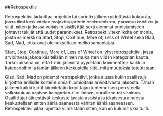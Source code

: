 ##Retrospektiivi 

Retrospektiivi tarkoittaa projektin tai sprintin jälkeen pidettävää kokousta, jossa tiimi keskustelee projektin/sprintin onnistumisista, parannuskohdista ja siitä, miten jatkossa voitaisiin sisällyttää sekä aiemmat onnistumiseen johtavat tekijät että uudet parannukset. Retrospektiivitekniikoita on monia, joista esimerkkinä Start, Stop, Continue, More of, Less of Wheel sekä Glad, Sad, Mad, jotka ovat olemukseltaan melko samanlaisia. 

Start, Stop, Continue, More of, Less of Wheel on lyhyt retrospektiivi, jossa arvioitavaa jaksoa käsitellään nimen mukaisten viiden kategorian kautta. Tarkoituksena on, että tiimin jäseniltä pyydetään kommentteja kaikkiin kategorioihin ja tämän jälkeen keskustella siitä, mitä muutoksia toteutetaan. 

Glad, Sad, Mad on pidempi retrospektiivi, jonka alussa kukin osallistuja kirjoittaa erillisille korteille omia huomioitaan arvioitavasta jaksosta. Tämän jälkeen kaikki kortit kiinnitetään kirjoittajan tuntemuksen perusteella valkotauluun sopivan kategorian alle: iloinen, surullinen tai vihainen. Osallistujat äänestävät keskusteltavista asioista ja jokaisesta aiheesta keskustellaan eniten ääniä saaneesta vähiten ääniä saaneeseen. Retrospektiivi pitää lopettaa viimeistään sitten, kun on kulunut yksi tunti. 